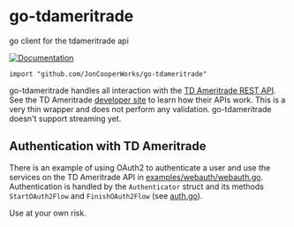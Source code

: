 # go-tdameritrade
go client for the tdameritrade api

[![Documentation](https://godoc.org/github.com/JonCooperWorks/go-tdameritrade?status.svg)](https://godoc.org/github.com/JonCooperWorks/go-tdameritrade)


```import "github.com/JonCooperWorks/go-tdameritrade"```

go-tdameritrade handles all interaction with the [TD Ameritrade REST API](https://developer.tdameritrade.com/apis).
See the TD Ameritrade [developer site](https://developer.tdameritrade.com/) to learn how their APIs work.
This is a very thin wrapper and does not perform any validation.
go-tdameritrade doesn't support streaming yet.


## Authentication with TD Ameritrade
There is an example of using OAuth2 to authenticate a user and use the services on the TD Ameritrade API in [examples/webauth/webauth.go](https://github.com/JonCooperWorks/go-tdameritrade/blob/master/examples/webauth/webauth.go).
Authentication is handled by the ```Authenticator``` struct and its methods ```StartOAuth2Flow``` and ```FinishOAuth2Flow``` (see [auth.go](https://github.com/JonCooperWorks/go-tdameritrade/blob/master/auth.go)).

Use at your own risk.
